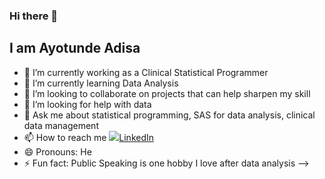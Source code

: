 ### Hi there 👋


## I am Ayotunde Adisa


 - 🔭 I’m currently working as a Clinical Statistical Programmer
 - 🌱 I’m currently learning Data Analysis
 - 👯 I’m looking to collaborate on projects that can help sharpen my skill
 - 🤔 I’m looking for help with data 
 - 💬 Ask me about statistical programming, SAS for data analysis, clinical data management
 - 📫 How to reach me [![](https://i.sstatic.net/gVE0j.png)LinkedIn](https://www.linkedin.com/in/ayotunde-adisa-45495418a)
 - 😄 Pronouns: He
 - ⚡ Fun fact: Public Speaking is one hobby I love after data analysis
-->
